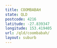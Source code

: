 ```yaml
---
title: COOMBABAH
state: QLD
postcode: 4216
latitude: -27.839347
longitude: 153.419405
url: /qld/coombabah/
layout: suburb
---
```

